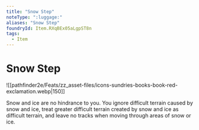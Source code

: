 ```yaml
---
title: "Snow Step"
noteType: ":luggage:"
aliases: "Snow Step"
foundryId: Item.RXqBEx05aLgpST8n
tags:
  - Item
---
```


# Snow Step
![[pathfinder2e/Feats/zz_asset-files/icons-sundries-books-book-red-exclamation.webp|150]]

Snow and ice are no hindrance to you. You ignore difficult terrain caused by snow and ice, treat greater difficult terrain created by snow and ice as difficult terrain, and leave no tracks when moving through areas of snow or ice.
